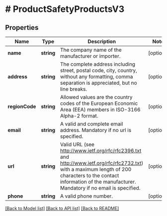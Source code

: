 # # ProductSafetyProductsV3

## Properties

Name | Type | Description | Notes
------------ | ------------- | ------------- | -------------
**name** | **string** | The company name of the manufacturer or importer. | [optional]
**address** | **string** | The complete address including street, postal code, city, country, without any formatting, comma separation is appreciated, but no line breaks. | [optional]
**regionCode** | **string** | Allowed values are the country codes of the European Economic Area (EEA) members in ISO-3166 Alpha-2 format. | [optional]
**email** | **string** | A valid and complete email address. Mandatory if no url is specified. | [optional]
**url** | **string** | Valid URL (see http://www.ietf.org/rfc/rfc2396.txt and http://www.ietf.org/rfc/rfc2732.txt) with a maximum length of 200 characters to the contact information of the manufacturer. Mandatory if no email is specified. | [optional]
**phone** | **string** | A valid phone number. | [optional]

[[Back to Model list]](../../README.md#models) [[Back to API list]](../../README.md#endpoints) [[Back to README]](../../README.md)
